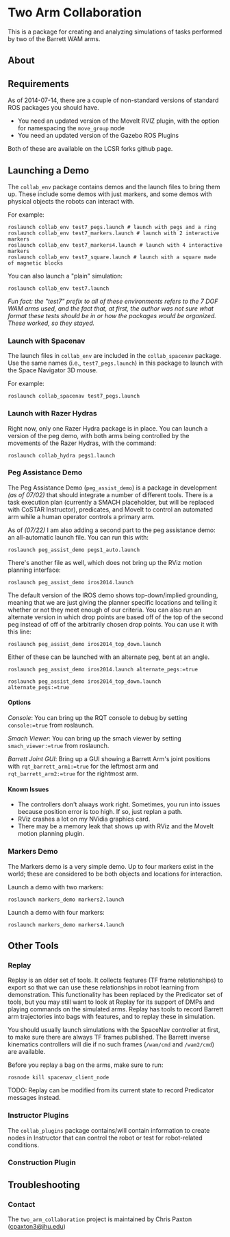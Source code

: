 # Two Arm Collaboration

This is a package for creating and analyzing simulations of tasks performed by two of the Barrett WAM arms.

## About

## Requirements

As of 2014-07-14, there are a couple of non-standard versions of standard ROS packages you should have.

- You need an updated version of the MoveIt RVIZ plugin, with the option for namespacing the `move_group` node
- You need an updated version of the Gazebo ROS Plugins

Both of these are available on the LCSR forks github page.

## Launching a Demo

The `collab_env` package contains demos and the launch files to bring them up.
These include some demos with just markers, and some demos with physical objects the robots can interact with.

For example:

```
roslaunch collab_env test7_pegs.launch # launch with pegs and a ring
roslaunch collab_env test7_markers.launch # launch with 2 interactive markers
roslaunch collab_env test7_markers4.launch # launch with 4 interactive markers
roslaunch collab_env test7_square.launch # launch with a square made of magnetic blocks
```

You can also launch a "plain" simulation:

```
roslaunch collab_env test7.launch
```

*Fun fact: the "test7" prefix to all of these environments refers to the 7 DOF WAM arms used, and the fact that, at first, the author was not sure what format these tests should be in or how the packages would be organized. These worked, so they stayed.*

### Launch with Spacenav

The launch files in `collab_env` are included in the `collab_spacenav` package. Use the same names (i.e., `test7_pegs.launch`) in this package to launch with the Space Navigator 3D mouse.

For example:

```
roslaunch collab_spacenav test7_pegs.launch
```

### Launch with Razer Hydras

Right now, only one Razer Hydra package is in place. You can launch a version of the peg demo, with both arms being controlled by the movements of the Razer Hydras, with the command:

```
roslaunch collab_hydra pegs1.launch
```

### Peg Assistance Demo

The Peg Assistance Demo (`peg_assist_demo`) is a package in development *(as of 07/02)* that should integrate a number of different tools. There is a task execution plan (currently a SMACH placeholder, but will be replaced with CoSTAR Instructor), predicates, and MoveIt to control an automated arm while a human operator controls a primary arm.

As of *(07/22)* I am also adding a second part to the peg assistance demo: an all-automatic launch file. You can run this with:

```
roslaunch peg_assist_demo pegs1_auto.launch
```

There's another file as well, which does not bring up the RViz motion planning interface:

```
roslaunch peg_assist_demo iros2014.launch
```

The default version of the IROS demo shows top-down/implied grounding, meaning that we are just giving the planner specific locations and telling it whether or not they meet enough of our criteria. You can also run an alternate version in which drop points are based off of the top of the second peg instead of off of the arbitrarily chosen drop points.
You can use it with this line:

```
roslaunch peg_assist_demo iros2014_top_down.launch
```

Either of these can be launched with an alternate peg, bent at an angle.

```
roslaunch peg_assist_demo iros2014.launch alternate_pegs:=true
```

```
roslaunch peg_assist_demo iros2014_top_down.launch alternate_pegs:=true
```

#### Options

*Console*: You can bring up the RQT console to debug by setting `console:=true` from roslaunch.

*Smach Viewer*: You can bring up the smach viewer by setting `smach_viewer:=true` from roslaunch.

*Barrett Joint GUI*: Bring up a GUI showing a Barrett Arm's joint positions with `rqt_barrett_arm1:=true` for the leftmost arm and `rqt_barrett_arm2:=true` for the rightmost arm.

#### Known Issues

- The controllers don't always work right. Sometimes, you run into issues because position error is too high. If so, just replan a path.
- RViz crashes a lot on my NVidia graphics card.
- There may be a memory leak that shows up with RViz and the MoveIt motion planning plugin.

### Markers Demo

The Markers demo is a very simple demo. Up to four markers exist in the world; these are considered to be both objects and locations for interaction.

Launch a demo with two markers:

```
roslaunch markers_demo markers2.launch
```

Launch a demo with four markers:

```
roslaunch markers_demo markers4.launch
```

## Other Tools

### Replay

Replay is an older set of tools. It collects features (TF frame relationships) to export so that we can use these relationships in robot learning from demonstration. This functionality has been replaced by the Predicator set of tools, but you may still want to look at Replay for its support of DMPs and playing commands on the simulated arms.
Replay has tools to record Barrett arm trajectories into bags with features, and to replay these in simulation.

You should usually launch simulations with the SpaceNav controller at first, to make sure there are always TF frames published. The Barrett inverse kinematics controllers will die if no such frames (`/wam/cmd` and `/wam2/cmd`) are available.

Before you replay a bag on the arms, make sure to run:

```
rosnode kill spacenav_client_node
```

TODO: Replay can be modified from its current state to record Predicator messages instead.

### Instructor Plugins

The `collab_plugins` package contains/will contain information to create nodes in Instructor that can control the robot or test for robot-related conditions.

### Construction Plugin

## Troubleshooting

### Contact

The `two_arm_collaboration` project is maintained by Chris Paxton (cpaxton3@jhu.edu)

